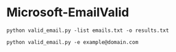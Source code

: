 # Microsoft-EmailValid

```
python valid_email.py -list emails.txt -o results.txt
```

```
python valid_email.py -e example@domain.com
```
